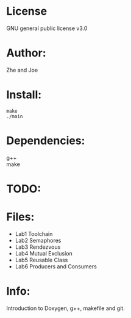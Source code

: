 # License
GNU general public license v3.0
# Author:
Zhe and Joe
# Install:
```
make
./main
```
# Dependencies:
g++ \
make
# TODO:
# Files:
* Lab1 Toolchain
* Lab2 Semaphores 
* Lab3 Rendezvous
* Lab4 Mutual Exclusion
* Lab5 Reusable Class
* Lab6 Producers and Consumers
# Info:
Introduction to Doxygen, g++, makefile and git.
